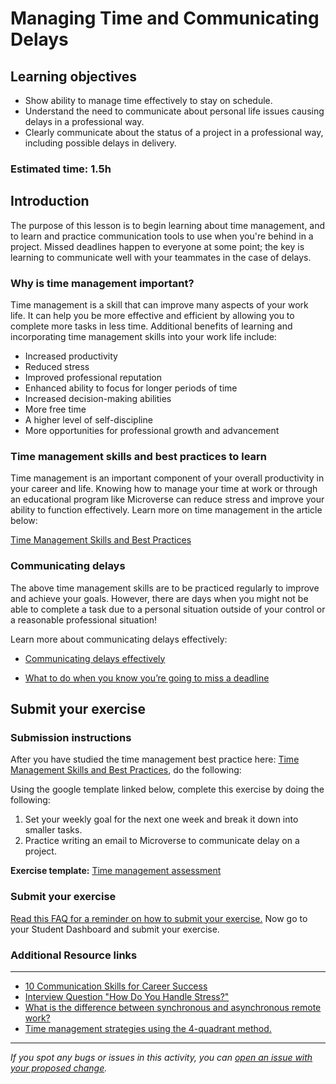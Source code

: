 # Managing Time and Communicating Delays

## Learning objectives

- Show ability to manage time effectively to stay on schedule.
- Understand the need to communicate about personal life issues causing delays in a professional way.
- Clearly communicate about the status of a project in a professional way, including possible delays in delivery.

### Estimated time: 1.5h

## Introduction

The purpose of this lesson is to begin learning about time management, and to learn and practice communication tools to use when you're behind in a project. Missed deadlines happen to everyone at some point; the key is learning to communicate well with your teammates in the case of delays.

### Why is time management important?

Time management is a skill that can improve many aspects of your work life. It can help you be more effective and efficient by allowing you to complete more tasks in less time. Additional benefits of learning and incorporating time management skills into your work life include:

- Increased productivity
- Reduced stress
- Improved professional reputation
- Enhanced ability to focus for longer periods of time
- Increased decision-making abilities
- More free time
- A higher level of self-discipline
- More opportunities for professional growth and advancement

### Time management skills and best practices to learn

Time management is an important component of your overall productivity in your career and life. Knowing how to manage your time at work or through an educational program like Microverse can reduce stress and improve your ability to function effectively. Learn more on time management in the article below:

[Time Management Skills and Best Practices](https://github.com/microverseinc/curriculum-professional-skills/blob/main/soft-skills/time-management-skills-and-best-practices.md)

### Communicating delays

The above time management skills are to be practiced regularly to improve and achieve your goals. However, there are days when you might not be able to complete a task due to a personal situation outside of your control or a reasonable professional situation! 

Learn more about communicating delays effectively:

- [Communicating delays effectively](https://github.com/microverseinc/curriculum-professional-skills/blob/main/soft-skills/communicating-delays-effectively.md)

- [What to do when you know you’re going to miss a deadline](https://www.cleverism.com/what-to-do-when-you-know-youre-going-to-miss-a-deadline/)

## Submit your exercise

### Submission instructions

After you have studied the time management best practice here: [Time Management Skills and Best Practices](https://github.com/microverseinc/curriculum-professional-skills/blob/main/soft-skills/time-management-skills-and-best-practices.md), do the following:

Using the google template linked below, complete this exercise by doing the following: 

1. Set your weekly goal for the next one week and break it down into smaller tasks. 
2. Practice writing an email to Microverse to communicate delay on a project. 

**Exercise template:** [Time management assessment](https://docs.google.com/document/d/1Hdz0qLNV7PhrrBHx8cKylj7GJHleNFkPuWhOXXE3uIM/edit?usp=sharing)

### Submit your exercise

[Read this FAQ for a reminder on how to submit your exercise.](https://microverse.zendesk.com/hc/en-us/articles/360061344234)
Now go to your Student Dashboard and submit your exercise.

### Additional Resource links

---

- [10 Communication Skills for Career Success](https://www.indeed.com/career-advice/resumes-cover-letters/communication-skills)
- [Interview Question "How Do You Handle Stress?"](https://www.indeed.com/career-advice/interviewing/interview-question-how-do-you-handle-stress)
- [What is the difference between synchronous and asynchronous remote work?](https://microverse.zendesk.com/hc/en-us/articles/360052011513-What-is-the-difference-between-synchronous-and-asynchronous-remote-work-)
- [Time management strategies using the 4-quadrant method.](https://appfluence.com/productivity/time-management-strategies-for-busy-people-using-the-4-quadrant-method/)


------

_If you spot any bugs or issues in this activity, you can [open an issue with your proposed change](https://github.com/microverseinc/curriculum-transversal-skills/blob/main/git-github/articles/open_issue.md)._

